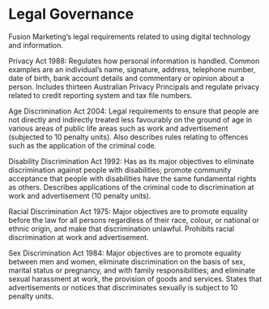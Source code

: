 # Legal Governance
 Fusion Marketing’s legal requirements related to using digital technology and information. 

Privacy Act 1988:	Regulates how personal information is handled. Common examples are an individual’s name, signature, address, telephone number, date of birth, bank account details and commentary or opinion about a person. Includes thirteen Australian Privacy Principals and regulate privacy related to credit reporting system and tax file numbers. 

Age Discrimination Act 2004:	Legal requirements to ensure that people are not directly and indirectly treated less favourably on the ground of age in various areas of public life areas such as work and advertisement (subjected to 10 penalty units). Also describes rules relating to offences such as the application of the criminal code. 

Disability Discrimination Act 1992:	Has as its major objectives to eliminate discrimination against people with disabilities; promote community acceptance that people with disabilities have the same fundamental rights as others. Describes applications of the criminal code to discrimination at work and advertisement (10 penalty units). 

Racial Discrimination Act 1975:	Major objectives are to promote equality before the law for all persons regardless of their race, colour, or national or ethnic origin, and make that discrimination unlawful. Prohibits racial discrimination at work and advertisement.

Sex Discrimination Act 1984:	Major objectives are to promote equality between men and women, eliminate discrimination on the basis of sex, marital status or pregnancy, and with family responsibilities; and eliminate sexual harassment at work, the provision of goods and services. States that advertisements or notices that discriminates sexually is subject to 10 penalty units.  
